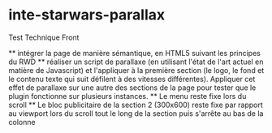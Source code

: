 # inte-starwars-parallax
Test Technique Front

** intégrer la page de manière sémantique, en HTML5 suivant les principes du RWD
** réaliser un script de parallaxe  (en utilisant l'état de l'art actuel en matière de Javascript) et l'appliquer à la première section (le logo, le fond et le contenu texte qui suit défilent à des vitesses différentes). Appliquer cet effet de parallaxe sur une autre des sections de la page pour tester que le plugin fonctionne sur plusieurs instances.
** Le menu reste fixe lors du scroll
** Le bloc publicitaire de la section 2 (300x600) reste fixe par rapport au viewport lors du scroll tout le long de la section puis s'arrête au bas de la colonne
